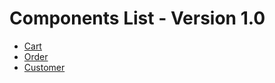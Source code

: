# Components List - Version 1.0

- [Cart](/components/web/v1/cart.md)
- [Order](/components/web/v1/order.md)
- [Customer](/components/web/v1/customer.md)
